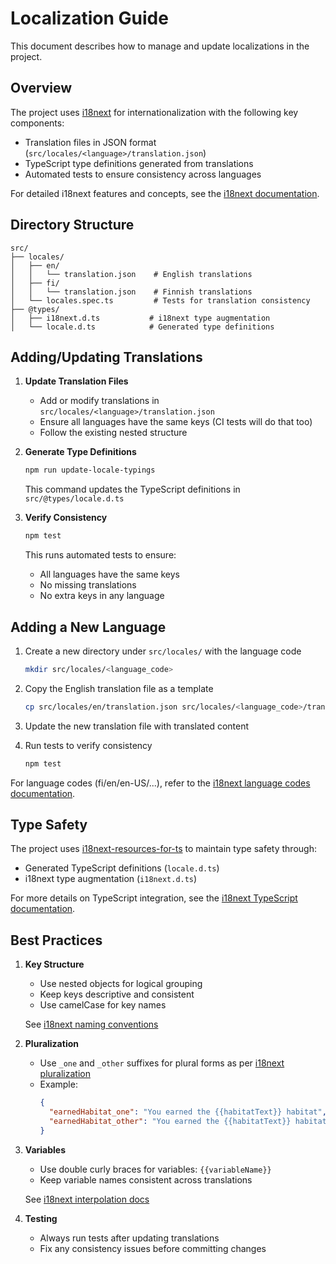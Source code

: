 # Localization Guide

This document describes how to manage and update localizations in the project.

## Overview

The project uses [i18next](https://www.i18next.com/) for internationalization with the following key components:

- Translation files in JSON format (`src/locales/<language>/translation.json`)
- TypeScript type definitions generated from translations
- Automated tests to ensure consistency across languages

For detailed i18next features and concepts, see the [i18next documentation](https://www.i18next.com/overview/getting-started).

## Directory Structure

```
src/
├── locales/
│   ├── en/
│   │   └── translation.json    # English translations
│   ├── fi/
│   │   └── translation.json    # Finnish translations
│   └── locales.spec.ts         # Tests for translation consistency
├── @types/
│   ├── i18next.d.ts           # i18next type augmentation
│   └── locale.d.ts            # Generated type definitions
```

## Adding/Updating Translations

1. **Update Translation Files**

   - Add or modify translations in `src/locales/<language>/translation.json`
   - Ensure all languages have the same keys (CI tests will do that too)
   - Follow the existing nested structure

2. **Generate Type Definitions**

   ```bash
   npm run update-locale-typings
   ```

   This command updates the TypeScript definitions in `src/@types/locale.d.ts`

3. **Verify Consistency**
   ```bash
   npm test
   ```
   This runs automated tests to ensure:
   - All languages have the same keys
   - No missing translations
   - No extra keys in any language

## Adding a New Language

1. Create a new directory under `src/locales/` with the language code

   ```bash
   mkdir src/locales/<language_code>
   ```

2. Copy the English translation file as a template

   ```bash
   cp src/locales/en/translation.json src/locales/<language_code>/translation.json
   ```

3. Update the new translation file with translated content

4. Run tests to verify consistency
   ```bash
   npm test
   ```

For language codes (fi/en/en-US/...), refer to the [i18next language codes documentation](https://www.i18next.com/overview/configuration-options#languages-namespaces-resources).

## Type Safety

The project uses [i18next-resources-for-ts](https://github.com/i18next/i18next-resources-for-ts) to maintain type safety through:

- Generated TypeScript definitions (`locale.d.ts`)
- i18next type augmentation (`i18next.d.ts`)

For more details on TypeScript integration, see the [i18next TypeScript documentation](https://www.i18next.com/overview/typescript).

## Best Practices

1. **Key Structure**

   - Use nested objects for logical grouping
   - Keep keys descriptive and consistent
   - Use camelCase for key names

   See [i18next naming conventions](https://www.i18next.com/translation-function/essentials#overview-options)

2. **Pluralization**

   - Use `_one` and `_other` suffixes for plural forms as per [i18next pluralization](https://www.i18next.com/translation-function/plurals)
   - Example:
     ```json
     {
       "earnedHabitat_one": "You earned the {{habitatText}} habitat",
       "earnedHabitat_other": "You earned the {{habitatText}} habitats"
     }
     ```

3. **Variables**

   - Use double curly braces for variables: `{{variableName}}`
   - Keep variable names consistent across translations

   See [i18next interpolation docs](https://www.i18next.com/translation-function/interpolation)

4. **Testing**
   - Always run tests after updating translations
   - Fix any consistency issues before committing changes
